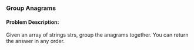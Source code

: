 ### Group Anagrams

#### Problem Description:
Given an array of strings strs, group the anagrams together. You can return the answer in any order.

